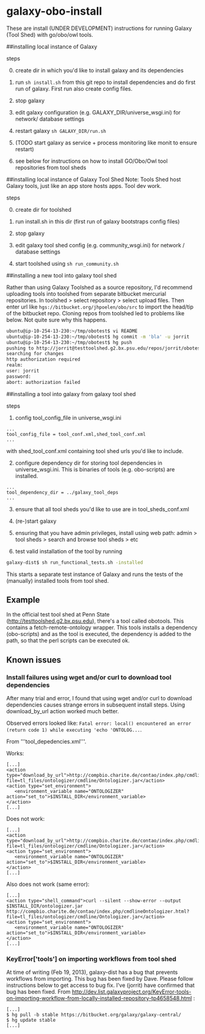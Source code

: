 galaxy-obo-install
==================

These are install (UNDER DEVELOPMENT) instructions for running Galaxy (Tool Shed)  with go/obo/owl tools.

##installing local instance of Galaxy

steps

0. create dir in which you'd like to install galaxy and its dependencies

1. run ```sh install.sh``` from this git repo  to install dependencies and do first run of galaxy. First run also create config files.

2. stop galaxy

3. edit galaxy configuration (e.g. GALAXY_DIR/universe_wsgi.ini) for network/ database settings

4. restart galaxy ```sh GALAXY_DIR/run.sh```

5. (TODO start galaxy as service + process monitoring like monit to ensure restart)

6. see below for instructions on how to install GO/Obo/Owl tool repositories from tool sheds

##installing local instance of Galaxy Tool Shed
Note: Tools Shed host Galaxy tools, just like an app store hosts apps. Tool dev work.

steps

0. create dir for toolshed

1. run install.sh in this dir (first run of galaxy bootstraps config files)

2. stop galaxy

3. edit galaxy tool shed config (e.g. community_wsgi.ini) for network / database settings

4. start toolshed using ```sh run_community.sh```

##installing a new tool into galaxy tool shed

Rather than using Galaxy Toolshed as a source repository, I'd recommend uploading tools into toolshed from separate bitbucket mercurial repositories. In toolshed > select repository > select upload files.  Then enter url like ```hgs://bitbucket.org/jhpoelen/obo/src``` to import the head/tip of the bitbucket repo. Cloning repos from toolshed led to problems like below. Not quite sure why this happens.

```bash
ubuntu@ip-10-254-13-230:~/tmp/obotest$ vi README 
ubuntu@ip-10-254-13-230:~/tmp/obotest$ hg commit -m 'bla' -u jorrit
ubuntu@ip-10-254-13-230:~/tmp/obotest$ hg push
pushing to http://jorrit@testtoolshed.g2.bx.psu.edu/repos/jorrit/obotest
searching for changes
http authorization required
realm: 
user: jorrit
password: 
abort: authorization failed
```

##installing a tool into galaxy from galaxy tool shed

steps

1. config tool_config_file in universe_wsgi.ini
```
...
tool_config_file = tool_conf.xml,shed_tool_conf.xml
...
```
with shed_tool_conf.xml containing tool shed urls you'd like to include.

2. configure dependency dir for storing tool dependencies in universe_wsgi.ini. This is binaries of tools (e.g. obo-scripts) are installed.
```
...
tool_dependency_dir = ../galaxy_tool_deps
...
```

3. ensure that all tool sheds you'd like to use are in tool_sheds_conf.xml 

4. (re-)start galaxy 

5. ensuring that you have admin privileges, install using web path: admin > tool sheds > search and browse tool sheds > etc 

6. test valid installation of the tool by running 
```bash
galaxy-dist$ sh run_functional_tests.sh -installed
```
This starts a separate test instance of Galaxy and runs the tests of the (manually) installed tools from tool shed.

## Example 
In the official test tool shed at Penn State (http://testtoolshed.g2.bx.psu.edu), there's a tool called obotools. This contains a fetch-remote-ontology wrapper. This tools installs a dependency (obo-scripts) and as the tool is executed, the dependency is added to the path, so that the perl scripts can be executed ok. 

## Known issues 

### Install failures using wget and/or curl to download tool dependencies
After many trial and error, I found that using wget and/or curl to download dependencies causes strange errors in subsequent install steps. Using download_by_url action worked much better.

Observed errors looked like: ```Fatal error: local() encountered an error (return code 1) while executing 'echo 'ONTOLOG...```. 

From '''tool_depedencies.xml'''.

Works:
```
[...]
<action type="download_by_url">http://compbio.charite.de/contao/index.php/cmdlineOntologizer.html?file=tl_files/ontologizer/cmdline/Ontologizer.jar</action>
<action type="set_environment">
   <environment_variable name="ONTOLOGIZER" action="set_to">$INSTALL_DIR</environment_variable>
</action>
[...]
```

Does not work:
```
[...]
<action type="download_by_url">http://compbio.charite.de/contao/index.php/cmdlineOntologizer.html?file=tl_files/ontologizer/cmdline/Ontologizer.jar</action>
<action type="set_environment">
   <environment_variable name="ONTOLOGIZER" action="set_to">$INSTALL_DIR</environment_variable>
</action>
[...]
```

Also does not work (same error):
```
[...]
<action type="shell_command">curl --silent --show-error --output $INSTALL_DIR/ontologizer.jar http://compbio.charite.de/contao/index.php/cmdlineOntologizer.html?file=tl_files/ontologizer/cmdline/Ontologizer.jar</action>
<action type="set_environment">
   <environment_variable name="ONTOLOGIZER" action="set_to">$INSTALL_DIR</environment_variable>
</action>
[...]
```                

### KeyError['tools'] on importing workflows from tool shed
At time of writing (Feb 19, 2013), galaxy-dist has a bug that prevents workflows from importing. This bug has been fixed by Dave.  Please follow instructions below to get access to bug fix.  I've (jorrit) have confirmed that bug has been fixed.
From http://dev.list.galaxyproject.org/KeyError-tools-on-importing-workflow-from-locally-installed-repository-tp4658548.html :
```
[...]
$ hg pull -b stable https://bitbucket.org/galaxy/galaxy-central/
$ hg update stable
[...]
```
